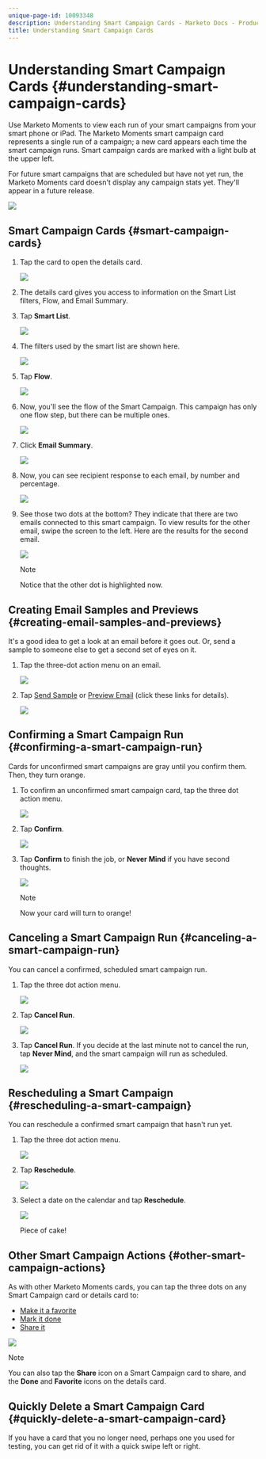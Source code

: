 ```yaml
---
unique-page-id: 10093348
description: Understanding Smart Campaign Cards - Marketo Docs - Product Documentation
title: Understanding Smart Campaign Cards
---
```


# Understanding Smart Campaign Cards {#understanding-smart-campaign-cards}

Use Marketo Moments to view each run of your smart campaigns from your smart phone or iPad. The Marketo Moments smart campaign card represents a single run of a  campaign; a new card appears each time the smart campaign runs. Smart campaign cards are marked with a light bulb at the upper left.

For future smart campaigns that are scheduled but have not yet run, the Marketo Moments card doesn't display any campaign stats yet. They'll appear in a future release.

![](assets/image2015-9-23-10-3a1-3a5.png)

## Smart Campaign Cards {#smart-campaign-cards}

1. Tap the card to open the details card.

   ![](assets/image2015-9-21-11-3a7-3a52.png)

1. The details card gives you access to information on the Smart List filters, Flow, and Email Summary.

1. Tap **Smart List**.

   ![](assets/image2015-9-21-13-3a31-3a49.png)

1. The filters used by the smart list are shown here.

   ![](assets/image2015-9-21-13-3a35-3a29.png)

1. Tap **Flow**.

   ![](assets/image2015-9-21-13-3a37-3a20.png)

1. Now, you'll see the flow of the Smart Campaign. This campaign has only one flow step, but there can be multiple ones.

   ![](assets/image2015-9-22-15-3a8-3a12.png)

1. Click **Email Summary**.

   ![](assets/image2015-9-21-13-3a51-3a7.png)

1. Now, you can see recipient response to each email, by number and percentage.

   ![](assets/image2015-9-21-13-3a59-3a29.png)

1. See those two dots at the bottom? They indicate that there are two emails connected to this smart campaign. To view results for the other email, swipe the screen to the left. Here are the results for the second email.

   ![](assets/image2015-9-21-14-3a4-3a51.png)

   >[!NOTE]
   >
   >Notice that the other dot is highlighted now.

## Creating Email Samples and Previews {#creating-email-samples-and-previews}

It's a good idea to get a look at an email before it goes out. Or, send a sample to someone else to get a second set of eyes on it.

1. Tap the three-dot action menu on an email.

   ![](assets/image2015-9-22-14-3a54-3a12.png)

1. Tap [Send Sample](/help/marketo/product-docs/core-marketo-concepts/mobile-apps/marketo-moments/working-with-moments/sending-a-sample.md) or [Preview Email](/help/marketo/product-docs/core-marketo-concepts/mobile-apps/marketo-moments/working-with-moments/previewing-an-email.md) (click these links for details).

   ![](assets/image2015-9-22-14-3a52-3a11.png)

## Confirming a Smart Campaign Run {#confirming-a-smart-campaign-run}

Cards for unconfirmed smart campaigns are gray until you confirm them. Then, they turn orange.

1. To confirm an unconfirmed smart campaign card, tap the three dot action menu.

   ![](assets/image2015-9-23-10-3a43-3a23.png)

1. Tap **Confirm**.

   ![](assets/image2015-9-23-10-3a45-3a51.png)

1. Tap **Confirm** to finish the job, or **Never Mind** if you have second thoughts.

   ![](assets/image2015-9-23-10-3a47-3a28.png)

   >[!NOTE]
   >
   >Now your card will turn to orange!

## Canceling a Smart Campaign Run {#canceling-a-smart-campaign-run}

You can cancel a confirmed, scheduled smart campaign run.

1. Tap the three dot action menu.

   ![](assets/image2015-9-22-14-3a34-3a14.png)

1. Tap **Cancel Run**.

   ![](assets/image2015-9-22-14-3a35-3a33.png)

1. Tap **Cancel Run**. If you decide at the last minute not to cancel the run, tap **Never Mind**, and the smart campaign will run as scheduled.

   ![](assets/image2015-9-22-14-3a41-3a26.png)

## Rescheduling a Smart Campaign {#rescheduling-a-smart-campaign}

You can reschedule a confirmed smart campaign that hasn't run yet.

1. Tap the three dot action menu.

   ![](assets/image2015-9-22-14-3a11-3a25.png)

1. Tap **Reschedule**.

   ![](assets/image2015-9-22-14-3a13-3a25.png)

1. Select a date on the calendar and tap **Reschedule**.

   ![](assets/image2015-9-22-14-3a16-3a56.png)

   Piece of cake!

## Other Smart Campaign Actions {#other-smart-campaign-actions}

As with other Marketo Moments cards, you can tap the three dots on any Smart Campaign card or details card to:

* [Make it a favorite](/help/marketo/product-docs/core-marketo-concepts/mobile-apps/marketo-moments/working-with-moments/creating-a-favorite.md)
* [Mark it done](/help/marketo/product-docs/core-marketo-concepts/mobile-apps/marketo-moments/working-with-moments/marking-it-done.md)
* [Share it](/help/marketo/product-docs/core-marketo-concepts/mobile-apps/marketo-moments/working-with-moments/sharing-a-moment.md)

![](assets/image2015-9-21-14-3a38-3a19.png)

>[!NOTE]
>
>You can also tap the **Share** icon on a Smart Campaign card to share, and the **Done** and **Favorite** icons on the details card.

## Quickly Delete a Smart Campaign Card {#quickly-delete-a-smart-campaign-card}

If you have a card that you no longer need, perhaps one you used for testing, you can get rid of it with a quick swipe left or right.
